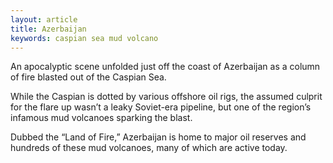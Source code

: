 ```yaml
---
layout: article
title: Azerbaijan
keywords: caspian sea mud volcano
---
```


An apocalyptic scene unfolded just off the coast of Azerbaijan as a column of fire blasted out of the Caspian Sea.

While the Caspian is dotted by various offshore oil rigs, the assumed culprit for the flare up wasn’t a leaky Soviet-era pipeline, but one of the region’s infamous mud volcanoes sparking the blast.

Dubbed the “Land of Fire,” Azerbaijan is home to major oil reserves and hundreds of these mud volcanoes, many of which are active today.
